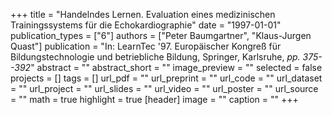 +++
title = "Handelndes Lernen. Evaluation eines medizinischen Trainingssystems für die Echokardiographie"
date = "1997-01-01"
publication_types = ["6"]
authors = ["Peter Baumgartner", "Klaus-Jurgen Quast"]
publication = "In: LearnTec '97. Europäischer Kongreß für Bildungstechnologie und betriebliche Bildung, Springer, Karlsruhe, _pp. 375--392_"
abstract = ""
abstract_short = ""
image_preview = ""
selected = false
projects = []
tags = []
url_pdf = ""
url_preprint = ""
url_code = ""
url_dataset = ""
url_project = ""
url_slides = ""
url_video = ""
url_poster = ""
url_source = ""
math = true
highlight = true
[header]
image = ""
caption = ""
+++
